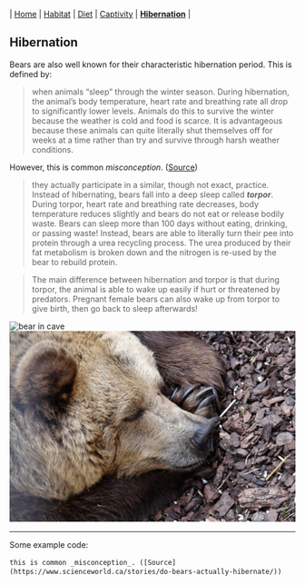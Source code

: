 | [Home](README.md) | [Habitat](page1.md) | [Diet](page2.md) | [Captivity](page3.md) | [**Hibernation**](page4.md) |
## Hibernation
Bears are also well known for their characteristic hibernation period. This is defined by:
>when animals “sleep” through the winter season. During hibernation, the animal’s body temperature, heart rate and breathing rate all drop to significantly lower levels. Animals do this to survive the winter because the weather is cold and food is scarce. It is advantageous because these animals can quite literally shut themselves off for weeks at a time rather than try and survive through harsh weather conditions.

However, this is common _misconception_. ([Source](https://www.scienceworld.ca/stories/do-bears-actually-hibernate/))

>they actually participate in a similar, though not exact, practice. Instead of hibernating, bears fall into a deep sleep called **_torpor_**. During torpor, heart rate and breathing rate decreases, body temperature reduces slightly and bears do not eat or release bodily waste. Bears can sleep more than 100 days without eating, drinking, or passing waste! Instead, bears are able to literally turn their pee into protein through a urea recycling process. The urea produced by their fat metabolism is broken down and the nitrogen is re-used by the bear to rebuild protein.

>The main difference between hibernation and torpor is that during torpor, the animal is able to wake up easily if hurt or threatened by predators. Pregnant female bears can also wake up from torpor to give birth, then go back to sleep afterwards!

![bear in cave](https://bear.org/wp-content/uploads/2008/10/Den-Junes-Cub.jpg)
![bear sleeping](bearSleeping.jpg)

---
Some example code:
```
this is common _misconception_. ([Source](https://www.scienceworld.ca/stories/do-bears-actually-hibernate/))
```
